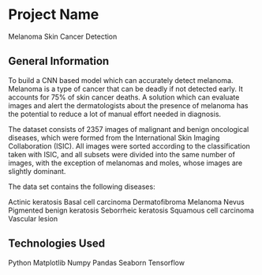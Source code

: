 # Project Name
Melanoma Skin Cancer Detection


<!-- You can include any other section that is pertinent to your problem -->

## General Information
To build a CNN based model which can accurately detect melanoma. Melanoma is a type of cancer that can be deadly if not detected early. It accounts for 75% of skin cancer deaths. A solution which can evaluate images and alert the dermatologists about the presence of melanoma has the potential to reduce a lot of manual effort needed in diagnosis.

The dataset consists of 2357 images of malignant and benign oncological diseases, which were formed from the International Skin Imaging Collaboration (ISIC). All images were sorted according to the classification taken with ISIC, and all subsets were divided into the same number of images, with the exception of melanomas and moles, whose images are slightly dominant.


The data set contains the following diseases:

Actinic keratosis
Basal cell carcinoma
Dermatofibroma
Melanoma
Nevus
Pigmented benign keratosis
Seborrheic keratosis
Squamous cell carcinoma
Vascular lesion


<!-- You don't have to answer all the questions - just the ones relevant to your project. -->


## Technologies Used
Python
Matplotlib
Numpy
Pandas
Seaborn 
Tensorflow 

<!-- As the libraries versions keep on changing, it is recommended to mention the version of library used in this project -->



<!-- Optional -->
<!-- ## License -->
<!-- This project is open source and available under the [... License](). -->

<!-- You don't have to include all sections - just the one's relevant to your project -->

